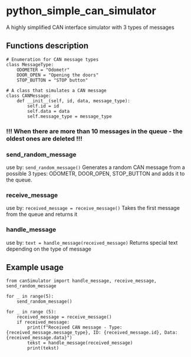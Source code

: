 # python_simple_can_simulator
A highly simplified CAN interface simulator with 3 types of messages

## Functions description
```
# Enumeration for CAN message types
class MessageType:
    ODOMETER = "Odometr"
    DOOR_OPEN = "Opening the doors"
    STOP_BUTTON = "STOP button"
```
```
# A class that simulates a CAN message
class CANMessage:
    def __init__(self, id, data, message_type):
        self.id = id
        self.data = data
        self.message_type = message_type
```
### !!! When there are more than 10 messages in the queue - the oldest ones are deleted !!!

### send_random_message
  use by: ``` send_random_message() ```
  Generates a random CAN message from a possible 3 types: ODOMETR, DOOR_OPEN, STOP_BUTTON and adds it to the queue.

### receive_message
  use by: ``` received_message = receive_message() ```
  Takes the first message from the queue and returns it

### handle_message
  use by: ``` text = handle_message(received_message) ```
  Returns special text depending on the type of message
  

## Example usage
```
from canSimulator import handle_message, receive_message, send_random_message

for _ in range(5):
    send_random_message()

for _ in range (5):
    received_message = receive_message()
    if received_message:
        print(f"Received CAN message - Type: {received_message.message_type}, ID: {received_message.id}, Data: {received_message.data}")
        tekst = handle_message(received_message)
        print(tekst)
```



